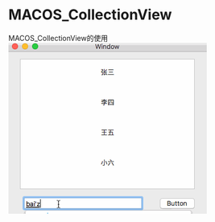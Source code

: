 # MACOS_CollectionView
MACOS_CollectionView的使用
![1](https://github.com/shibiao/MACOS_CollectionView/blob/master/9.gif)
